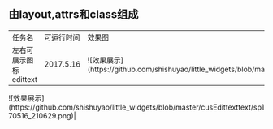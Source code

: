 ## 由layout,attrs和class组成


<table>
    <tr>
        <td>任务名</td>
        <td>可运行时间</td>
        <td>效果图</td>
    </tr>
    <tr>
        <td>左右可展示图标edittext</td>
        <td>2017.5.16</td>
        <td>![效果展示](https://github.com/shishuyao/little_widgets/blob/master/cusEdittexttext/sp170516_210629.png)</td>
    </tr>
</table>
![效果展示](https://github.com/shishuyao/little_widgets/blob/master/cusEdittexttext/sp170516_210629.png)|
